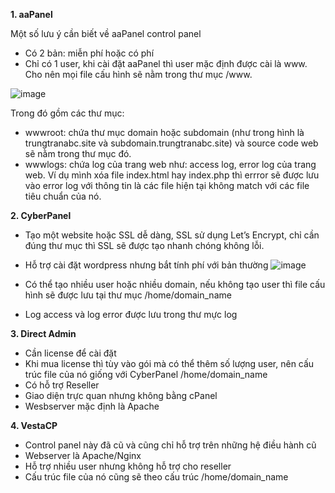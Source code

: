 **1. aaPanel**

Một số lưu ý cần biết về aaPanel control panel
- Có 2 bản: miễn phí hoặc có phí
- Chỉ có 1 user, khi cài đặt aaPanel thì user mặc định được cài là www. Cho nên mọi file cấu hình sẽ nằm trong thư mục /www.

![image](https://github.com/user-attachments/assets/2e728aa4-d839-4bec-bba6-674606f4dac5)

Trong đó gồm các thư mục:
- wwwroot: chứa thư mục domain hoặc subdomain (như trong hình là trungtranabc.site và subdomain.trungtranabc.site) và source code web sẽ nằm trong thư mục đó.
- wwwlogs: chứa log của trang web như: access log, error log của trang web. Ví dụ mình xóa file index.html hay index.php thì errror sẽ được lưu vào error log với thông tin là các file hiện tại không match với các file tiêu chuẩn của nó.

**2. CyberPanel**

- Tạo một website hoặc SSL dễ dàng, SSL sử dụng Let’s Encrypt, chỉ cần đúng thư mục thì SSL sẽ được tạo nhanh chóng không lỗi.
- Hỗ trợ cài đặt wordpress nhưng bắt tính phí với bản thường
![image](https://github.com/user-attachments/assets/8ad780fd-6871-4657-bb86-9700aa97d04f)

- Có thể tạo nhiều user hoặc nhiều domain, nếu không tạo user thì file cấu hình sẽ được lưu tại thư mục /home/domain_name
- Log access và log error được lưu trong thư mực log

**3. Direct Admin**

- Cần license để cài đặt 
- Khi mua license thì tùy vào gói mà có thể thêm số lượng user, nên cấu trúc file của nó giống với CyberPanel /home/domain_name
- Có hỗ trợ Reseller
- Giao diện trực quan nhưng không bằng cPanel
- Wesbserver mặc định là Apache

**4. VestaCP**

- Control panel này đã cũ và cũng chỉ hỗ trợ trên những hệ điều hành cũ
- Webserver là Apache/Nginx
- Hỗ trợ nhiều user nhưng không hỗ trợ cho reseller
- Cấu trúc file của nó cũng sẽ theo cấu trúc /home/domain_name

